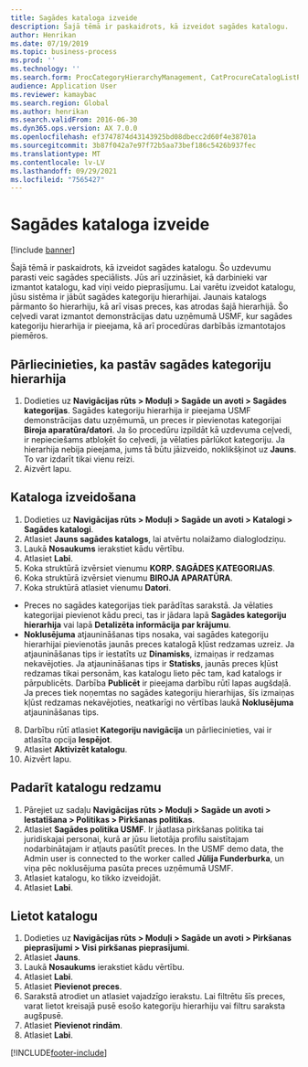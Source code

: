 ```yaml
---
title: Sagādes kataloga izveide
description: Šajā tēmā ir paskaidrots, kā izveidot sagādes katalogu.
author: Henrikan
ms.date: 07/19/2019
ms.topic: business-process
ms.prod: ''
ms.technology: ''
ms.search.form: ProcCategoryHierarchyManagement, CatProcureCatalogListPage, CatProcureCatalogCreate, CatProcureCatalogEdit, SysPolicyListPage, SysPolicy, CatCatalogPolicyRule, PurchReqTableListPage, PurchReqCreate, PurchReqTable, PurchReqAddItem
audience: Application User
ms.reviewer: kamaybac
ms.search.region: Global
ms.author: henrikan
ms.search.validFrom: 2016-06-30
ms.dyn365.ops.version: AX 7.0.0
ms.openlocfilehash: ef3747874d43143925bd08dbecc2d60f4e38701a
ms.sourcegitcommit: 3b87f042a7e97f72b5aa73bef186c5426b937fec
ms.translationtype: MT
ms.contentlocale: lv-LV
ms.lasthandoff: 09/29/2021
ms.locfileid: "7565427"
---
```

# <a name="create-a-procurement-catalog"></a>Sagādes kataloga izveide

[!include [banner](../../includes/banner.md)]

Šajā tēmā ir paskaidrots, kā izveidot sagādes katalogu. Šo uzdevumu parasti veic sagādes speciālists. Jūs arī uzzināsiet, kā darbinieki var izmantot katalogu, kad viņi veido pieprasījumu. Lai varētu izveidot katalogu, jūsu sistēma ir jābūt sagādes kategoriju hierarhijai. Jaunais katalogs pārmanto šo hierarhiju, kā arī visas preces, kas atrodas šajā hierarhijā. Šo ceļvedi varat izmantot demonstrācijas datu uzņēmumā USMF, kur sagādes kategoriju hierarhija ir pieejama, kā arī procedūras darbībās izmantotajos piemēros.


## <a name="ensure-that-a-procurement-category-hierarchy-exists"></a>Pārliecinieties, ka pastāv sagādes kategoriju hierarhija
1. Dodieties uz **Navigācijas rūts > Moduļi > Sagāde un avoti > Sagādes kategorijas**. Sagādes kategoriju hierarhija ir pieejama USMF demonstrācijas datu uzņēmumā, un preces ir pievienotas kategorijai **Biroja aparatūra/datori**. Ja šo procedūru izpildāt kā uzdevuma ceļvedi, ir nepieciešams atbloķēt šo ceļvedi, ja vēlaties pārlūkot kategoriju. Ja hierarhija nebija pieejama, jums tā būtu jāizveido, noklikšķinot uz **Jauns**. To var izdarīt tikai vienu reizi.  
2. Aizvērt lapu.

## <a name="create-a-catalog"></a>Kataloga izveidošana
1. Dodieties uz **Navigācijas rūts > Moduļi > Sagāde un avoti > Katalogi > Sagādes katalogi**.
2. Atlasiet **Jauns sagādes katalogs**, lai atvērtu nolaižamo dialoglodziņu.
3. Laukā **Nosaukums** ierakstiet kādu vērtību.
4. Atlasiet **Labi**.
5. Koka struktūrā izvērsiet vienumu **KORP. SAGĀDES KATEGORIJAS**.
6. Koka struktūrā izvērsiet vienumu **BIROJA APARATŪRA**.
7. Koka struktūrā atlasiet vienumu **Datori**.

  - Preces no sagādes kategorijas tiek parādītas sarakstā. Ja vēlaties kategorijai pievienot kādu preci, tas ir jādara lapā **Sagādes kategoriju hierarhija** vai lapā **Detalizēta informācija par krājumu**.  
  - **Noklusējuma** atjaunināšanas tips nosaka, vai sagādes kategoriju hierarhijai pievienotās jaunās preces katalogā kļūst redzamas uzreiz. Ja atjaunināšanas tips ir iestatīts uz **Dinamisks**, izmaiņas ir redzamas nekavējoties. Ja atjaunināšanas tips ir **Statisks**, jaunās preces kļūst redzamas tikai personām, kas katalogu lieto pēc tam, kad katalogs ir pārpublicēts. Darbība **Publicēt** ir pieejama darbību rūtī lapas augšdaļā. Ja preces tiek noņemtas no sagādes kategoriju hierarhijas, šīs izmaiņas kļūst redzamas nekavējoties, neatkarīgi no vērtības laukā **Noklusējuma** atjaunināšanas tips.  

8. Darbību rūtī atlasiet **Kategoriju navigācija** un pārliecinieties, vai ir atlasīta opcija **Iespējot**.
9. Atlasiet **Aktivizēt katalogu**.
10. Aizvērt lapu.

## <a name="make-the-catalog-visible"></a>Padarīt katalogu redzamu
1. Pārejiet uz sadaļu **Navigācijas rūts > Moduļi > Sagāde un avoti > Iestatīšana > Politikas > Pirkšanas politikas**.
2. Atlasiet **Sagādes politika USMF**. Ir jāatlasa pirkšanas politika tai juridiskajai personai, kurā ar jūsu lietotāja profilu saistītajam nodarbinātajam ir atļauts pasūtīt preces. In the USMF demo data, the Admin user is connected to the worker called **Jūlija Funderburka**, un viņa pēc noklusējuma pasūta preces uzņēmumā USMF.  
3. Atlasiet katalogu, ko tikko izveidojāt.
4. Atlasiet **Labi**.

## <a name="use-the-catalog"></a>Lietot katalogu
1. Dodieties uz **Navigācijas rūts > Moduļi > Sagāde un avoti > Pirkšanas pieprasījumi > Visi pirkšanas pieprasījumi**.
2. Atlasiet **Jauns**.
3. Laukā **Nosaukums** ierakstiet kādu vērtību.
4. Atlasiet **Labi**.
5. Atlasiet **Pievienot preces**.
6. Sarakstā atrodiet un atlasiet vajadzīgo ierakstu. Lai filtrētu šīs preces, varat lietot kreisajā pusē esošo kategoriju hierarhiju vai filtru saraksta augšpusē.  
7. Atlasiet **Pievienot rindām**.
8. Atlasiet **Labi**.



[!INCLUDE[footer-include](../../../includes/footer-banner.md)]